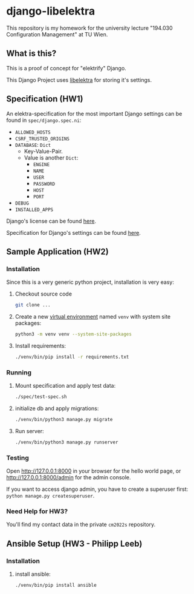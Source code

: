 # django-libelektra

This repository is my homework for the university lecture "194.030 Configuration Management" at TU Wien.

## What is this?

This is a proof of concept for "elektrify" Django.

This Django Project uses [libelektra](https://github.com/ElektraInitiative/libelektra) for storing it's settings.

## Specification (HW1)

An elektra-specification for the most important Django settings can be found in `spec/django.spec.ni`:

* `ALLOWED_HOSTS`
* `CSRF_TRUSTED_ORIGINS`
* `DATABASE`: `Dict`
  * Key-Value-Pair.
  * Value is another `Dict`:
    * `ENGINE`
    * `NAME`
    * `USER`
    * `PASSWORD`
    * `HOST`
    * `PORT`
* `DEBUG`
* `INSTALLED_APPS`

Django's license can be found [here](https://github.com/django/django/blob/main/LICENSE).

Specification for Django's settings can be found [here](https://docs.djangoproject.com/en/4.0/ref/settings/).

## Sample Application (HW2)

### Installation

Since this is a very generic python project, installation is very easy:

1. Checkout source code

   ```sh
   git clone ...
   ```

2. Create a new [virtual environment](https://docs.python.org/3/library/venv.html) named `venv` with system site packages:

   ```sh
   python3 -m venv venv --system-site-packages
   ```

3. Install requirements:

   ```sh
   ./venv/bin/pip install -r requirements.txt
   ```

### Running

1. Mount specification and apply test data:

   ```sh
   ./spec/test-spec.sh
   ```

2. initialize db and apply migrations:

   ```sh
   ./venv/bin/python3 manage.py migrate
   ```

3. Run server:

   ```sh
   ./venv/bin/python3 manage.py runserver
   ```

### Testing

Open <http://127.0.0.1:8000> in your browser for the hello world page, or <http://127.0.0.1:8000/admin> for the admin console.

If you want to access django admin, you have to create a superuser first: `python manage.py createsuperuser`.

### Need Help for HW3?

You'll find my contact data in the private `cm2022s` repository.

## Ansible Setup (HW3 - Philipp Leeb)

### Installation

1. install ansible:  
    ```sh
    ./venv/bin/pip install ansible
    ```
